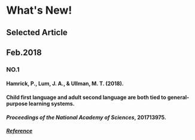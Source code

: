 # What's New!

## Selected Article
## Feb.2018
### NO.1
#### Hamrick, P., Lum, J. A., & Ullman, M. T. (2018). 
#### **Child first language and adult second language are both tied to general-purpose learning systems.** 
#### *Proceedings of the National Academy of Sciences*, 201713975.
##### [Reference](http://www.pnas.org/content/early/2018/01/25/1713975115)
